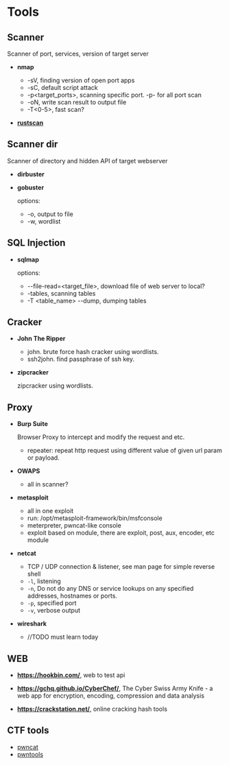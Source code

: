 # Tools


## Scanner

Scanner of port, services, version of target server

- **nmap**

    - -sV, finding version of open port apps
    - -sC, default script attack
    - -p<target_ports>, scanning specific port. -p- for all port scan
    - -oN, write scan result to output file
    - -T<0-5>, fast scan?

- [**rustscan**](https://github.com/RustScan/RustScan)

## Scanner dir

Scanner of directory and hidden API of target webserver

- **dirbuster**

- **gobuster**

    options:

    - -o, output to file
    - -w, wordlist

## SQL Injection

- **sqlmap**
    
    options:
    - --file-read=<target_file>, download file of web server to local?
    - -tables, scanning tables
    - -T <table_name> --dump, dumping tables



## Cracker

- **John The Ripper**

    - john. brute force hash cracker using wordlists.
    - ssh2john. find passphrase of ssh key. 

- **zipcracker**

    zipcracker using wordlists.

## Proxy

- **Burp Suite**

    Browser Proxy to intercept and modify the request and etc. 

    - repeater: repeat http request using different value of given url param or payload.

- **OWAPS**
    - all in scanner?


- **metasploit**

    - all in one exploit 
    - run: /opt/metasploit-framework/bin/msfconsole
    - meterpreter, pwncat-like console
    - exploit based on module, there are exploit, post, aux, encoder, etc module


- **netcat**

    - TCP / UDP connection & listener, see man page for simple reverse shell
    - `-l`, listening
    - `-n`, Do not do any DNS or service lookups on any specified addresses, hostnames or ports.
    - `-p`, specified port
    - `-v`, verbose output 



- **wireshark**

    - //TODO must learn today


## WEB

- **https://hookbin.com/**, web to test api 

- **https://gchq.github.io/CyberChef/**, The Cyber Swiss Army Knife - a web app for encryption, encoding, compression and data analysis

- **https://crackstation.net/**, online cracking hash tools

## CTF tools

- [pwncat](https://github.com/cytopia/pwncat)
- [pwntools](https://github.com/Gallopsled/pwntools)